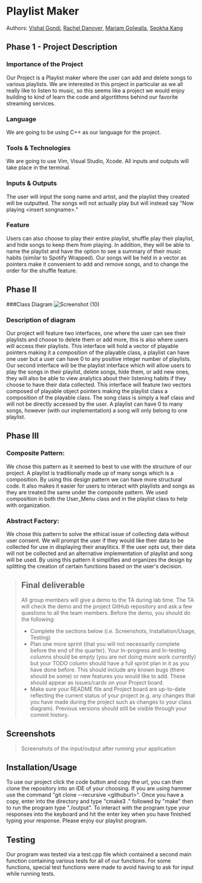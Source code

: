 # Playlist Maker
Authors: [Vishal Gondi](https://github.com/vgondi123), [Rachel Danover](https://github.com/RDanover), [Mariam Golwalla](https://github.com/mgolw001), [Seokha Kang](https://github.com/seokhakangcs)

## Phase 1 - Project Description

### Importance of the Project
Our Project is a Playlist maker where the user can add and delete songs to various playlists. We are interested in this project in particular as we all really like to listen to music, so this seems like a project we would enjoy building to kind of learn the code and algortithms behind our favorite streaming services.

### Language
We are going to be using C++ as our language for the project.

### Tools & Technologies
We are going to use Vim, Visual Studio, Xcode. All inputs and outputs will take place in the terminal.

### Inputs & Outputs
The user will input the song name and artist, and the playlist they created will be outputted. The songs will not actually play but will instead say "Now playing \<insert songname>\."

### Feature
Users can also choose to play their entire playlist, shuffle play their playlist, and hide songs to keep them from playing. In addition, they will be able to name the playlist and have the option to see a summary of their music habits (similar to Spotify Wrapped). Our songs will be held in a vector as pointers make it convenient to add and remove songs, and to change the order for the shuffle feature.

## Phase II

###Class Diagram
![Screenshot (10)](https://user-images.githubusercontent.com/60625627/142710944-fa7bd646-d6a3-47c5-81bd-b917f0aba7f5.png)

### Description of diagram
Our project will feature two interfaces, one where the user can see their playlists and choose to delete them or add more, this is also where users will access their playlists. This interface will hold a vector of playable pointers making it a composition of the playable class, a playlist can have one user but a user can have 0 to any positive integer number of playlists. Our second interface will be the playlist interface which will allow users to play the songs in their playlist, delete songs, hide them, or add new ones, they will also be able to view analytics about their listening habits if they choose to have their data collected. This interface will feature two vectors composed of playable object pointers making the playlist class a composition of the playable class. The song class is simply a leaf class and will not be directly accessed by the user. A playlist can have 0 to many songs, however (with our implementation) a song will only belong to one playlist. 
 
 ## Phase III
 ### Composite Pattern:
 We chose this pattern as it seemed to best to use with the structure of our project. A playlist is traditionally made up of many songs which is a composition. By using    this design pattern we can have more structural code. It also makes it easier for users to interact with playlists and songs as they are treated the same under the composite pattern. We used composition in both the User_Menu class and in the playlist class to help with organization. 
### Abstract Factory:
 We chose this pattern to solve the ethical issue of collecting data without user consent. We will prompt the user if they would like their data to be collected for use in     displaying their anaylitics. If the user opts out, their data will not be collected and an alternative implementation of playlist and song will be used. By using this     pattern it simplifies and organizes the design by splitting the creation of certain functions based on the user's decision. 

 > ## Final deliverable
 > All group members will give a demo to the TA during lab time. The TA will check the demo and the project GitHub repository and ask a few questions to all the team members. 
 > Before the demo, you should do the following:
 > * Complete the sections below (i.e. Screenshots, Installation/Usage, Testing)
 > * Plan one more sprint (that you will not necessarily complete before the end of the quarter). Your In-progress and In-testing columns should be empty (you are not doing more work currently) but your TODO column should have a full sprint plan in it as you have done before. This should include any known bugs (there should be some) or new features you would like to add. These should appear as issues/cards on your Project board.
 > * Make sure your README file and Project board are up-to-date reflecting the current status of your project (e.g. any changes that you have made during the project such as changes to your class diagram). Previous versions should still be visible through your commit history. 
 
 ## Screenshots
 > Screenshots of the input/output after running your application
 ## Installation/Usage
 To use our project click the code button and copy the url, you can then clone the repository into an IDE of your choosing. If you are using hammer use the command "git clone --recursive \<githuburl\>". Once you have a copy, enter into the directory and type "cmake3 ." followed by "make" then to run the program type "./output". To interact with the program type your responses into the keyboard and hit the enter key when you have finished typing your response. Please enjoy our playlist program. 
 
 ## Testing
Our program was tested via a test.cpp file which contained a second main function containing various tests for all of our functions. For some functions, special test functions were made to avoid having to ask for input while running tests. 
 
